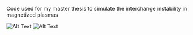﻿Code used for my master thesis to simulate the interchange instability in magnetized plasmas

![Alt Text](HasegawaWakatani/vorticity.gif)
![Alt Text](vorticity.gif)
